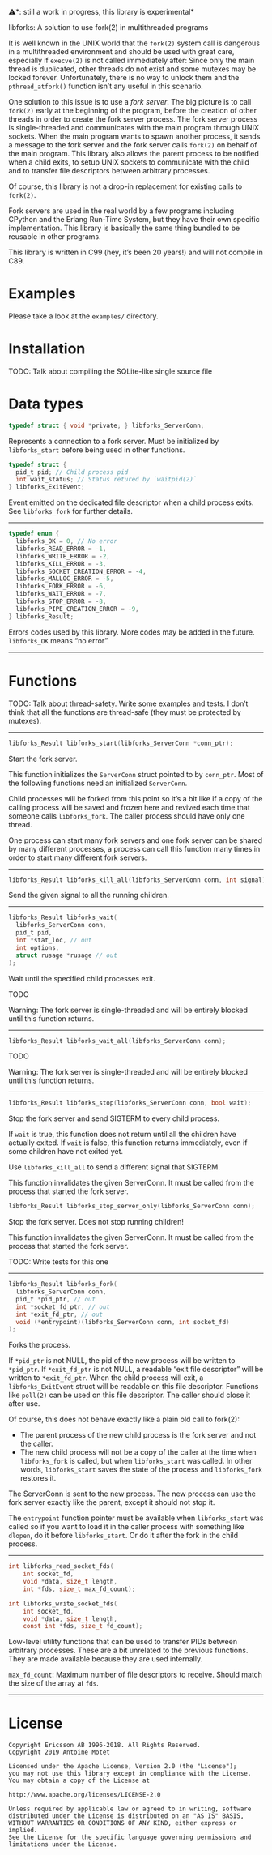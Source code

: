 <!-- AUTOMATICALLY GENERATED DO NOT EDIT -->

⚠️*: still a work in progress, this library is experimental*

libforks: A solution to use fork(2) in multithreaded programs

It is well known in the UNIX world that the `fork(2)` system
call is dangerous in a multithreaded environment and should be
used with great care, especially if `execve(2)` is not called
immediately after: Since only the main thread is duplicated,
other threads do not exist and some mutexes may be locked
forever. Unfortunately, there is no way to unlock them and the
`pthread_atfork()` function isn’t any useful in this scenario.

One solution to this issue is to use a _fork server_. The big
picture is to call `fork(2)` early at the beginning of the
program, before the creation of other threads in order to create
the fork server process. The fork server process is
single-threaded and communicates with the main program through
UNIX sockets. When the main program wants to spawn another
process, it sends a message to the fork server and the fork server
calls `fork(2)` on behalf of the main program. This library also
allows the parent process to be notified when a child exits, to
setup UNIX sockets to communicate with the child and to transfer
file descriptors between arbitrary processes.

Of course, this library is not a drop-in replacement for existing
calls to `fork(2)`.

Fork servers are used in the real world by a few programs including
CPython and the Erlang Run-Time System, but they have their own
specific implementation. This library is basically the same thing
bundled to be reusable in other programs.

This library is written in C99 (hey, it’s been 20 years!) and
will not compile in C89.

# Examples

Please take a look at the `examples/` directory.

# Installation

TODO: Talk about compiling the SQLite-like single source file

# Data types

```c
typedef struct { void *private; } libforks_ServerConn;
```

Represents a connection to a fork server. Must be initialized
by `libforks_start` before being used in other functions.

```c
typedef struct {
  pid_t pid; // Child process pid
  int wait_status; // Status retured by `waitpid(2)`
} libforks_ExitEvent;
```

Event emitted on the dedicated file descriptor when a child
process exits. See `libforks_fork` for further details.

-----

```c
typedef enum {
  libforks_OK = 0, // No error
  libforks_READ_ERROR = -1,
  libforks_WRITE_ERROR = -2,
  libforks_KILL_ERROR = -3,
  libforks_SOCKET_CREATION_ERROR = -4,
  libforks_MALLOC_ERROR = -5,
  libforks_FORK_ERROR = -6,
  libforks_WAIT_ERROR = -7,
  libforks_STOP_ERROR = -8,
  libforks_PIPE_CREATION_ERROR = -9,
} libforks_Result;
```

Errors codes used by this library. More codes may be added in
the future. `libforks_OK` means “no error”.

-----

# Functions

TODO: Talk about thread-safety. Write some examples and tests. I
don’t think that all the functions are thread-safe (they must be
protected by mutexes).

-----

```c
libforks_Result libforks_start(libforks_ServerConn *conn_ptr);
```

Start the fork server.

This function initializes the `ServerConn` struct pointed to by
`conn_ptr`. Most of the following functions need an initialized
`ServerConn`.

Child processes will be forked from this point so it’s a bit like
if a copy of the calling process will be saved and frozen here
and revived each time that someone calls `libforks_fork`. The caller
process should have only one thread.

One process can start many fork servers and one fork server
can be shared by many different processes, a process can call
this function many times in order to start many different
fork servers.

-----

```c
libforks_Result libforks_kill_all(libforks_ServerConn conn, int signal);
```

Send the given signal to all the running children.

-----

```c
libforks_Result libforks_wait(
  libforks_ServerConn conn,
  pid_t pid,
  int *stat_loc, // out
  int options,
  struct rusage *rusage // out
);
```

Wait until the specified child processes exit.

TODO

Warning: The fork server is single-threaded and will be entirely
blocked until this function returns.

-----

```c
libforks_Result libforks_wait_all(libforks_ServerConn conn);
```

TODO

Warning: The fork server is single-threaded and will be entirely
blocked until this function returns.

-----

```c
libforks_Result libforks_stop(libforks_ServerConn conn, bool wait);
```

Stop the fork server and send SIGTERM to every child process.

If `wait` is true, this function does not return until all the
children have actually exited. If `wait` is false, this function
returns immediately, even if some children have not exited yet.

Use `libforks_kill_all` to send a different signal that SIGTERM.

This function invalidates the given ServerConn. It must be called
from the process that started the fork server.

```c
libforks_Result libforks_stop_server_only(libforks_ServerConn conn);
```

Stop the fork server. Does not stop running children!

This function invalidates the given ServerConn. It must be called
from the process that started the fork server.

TODO: Write tests for this one

-----

```c
libforks_Result libforks_fork(
  libforks_ServerConn conn,
  pid_t *pid_ptr, // out
  int *socket_fd_ptr, // out
  int *exit_fd_ptr, // out
  void (*entrypoint)(libforks_ServerConn conn, int socket_fd)
);
```

Forks the process.

If `*pid_ptr` is not NULL, the pid of the new process will be
written to `*pid_ptr`.
If `*exit_fd_ptr` is not NULL, a readable “exit file descriptor”
will be written to `*exit_fd_ptr`. When the child process will
exit, a `libforks_ExitEvent` struct will be readable on this file
descriptor. Functions like `poll(2)` can be used on this file
descriptor. The caller should close it after use.

Of course, this does not behave exactly like a plain old call
to fork(2):
- The parent process of the new child process is the fork server
and not the caller.
- The new child process will not be a copy of the caller at
the time when `libforks_fork` is called, but when `libforks_start`
was called. In other words, `libforks_start` saves the state of
the process and `libforks_fork` restores it.

The ServerConn is sent to the new process. The new process can
use the fork server exactly like the parent, except it should not stop it.

The `entrypoint` function pointer must be available when `libforks_start`
was called so if you want to load it in the caller process with something
like `dlopen`, do it before `libforks_start`. Or do it after the fork
in the child process.

-----

```c
int libforks_read_socket_fds(
    int socket_fd,
    void *data, size_t length,
    int *fds, size_t max_fd_count);

int libforks_write_socket_fds(
    int socket_fd,
    void *data, size_t length,
    const int *fds, size_t fd_count);
```

Low-level utility functions that can be used to transfer PIDs between
arbitrary processes. These are a bit unrelated to the previous
functions. They are made available because they are used internally.

`max_fd_count`: Maximum number of file descriptors to receive. Should
match the size of the array at `fds`.

-----

# License

```
Copyright Ericsson AB 1996-2018. All Rights Reserved.
Copyright 2019 Antoine Motet

Licensed under the Apache License, Version 2.0 (the "License");
you may not use this library except in compliance with the License.
You may obtain a copy of the License at

http://www.apache.org/licenses/LICENSE-2.0

Unless required by applicable law or agreed to in writing, software
distributed under the License is distributed on an "AS IS" BASIS,
WITHOUT WARRANTIES OR CONDITIONS OF ANY KIND, either express or implied.
See the License for the specific language governing permissions and
limitations under the License.
```


